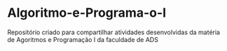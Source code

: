 # Algoritmo-e-Programa-o-I
Repositório criado para compartilhar atividades desenvolvidas da matéria de Agoritmos e Programação I da faculdade de ADS 
